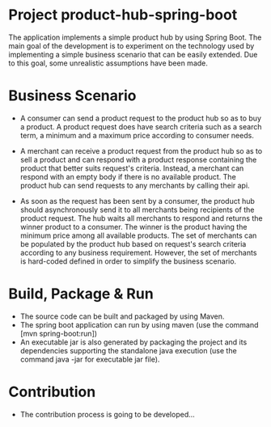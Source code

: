 # Project product-hub-spring-boot
The application implements a simple product hub by using Spring Boot.
The main goal of the development is to experiment on the technology used by 
implementing a simple business scenario that can be easily extended. 
Due to this goal, some unrealistic assumptions have been made.

# Business Scenario
- A consumer can send a product request to the product hub so as to buy a product.
A product request does have search criteria such as a search term, a minimum
and a maximum price according to consumer needs.

- A merchant can receive a product request from the product hub so as to sell a
product and can respond with a product response containing the product that better 
suits request's criteria. Instead, a merchant can respond with an empty body if
there is no available product. The product hub can send requests to any merchants 
by calling their api.

- As soon as the request has been sent by a consumer, the product hub should
asynchronously send it to all merchants being recipients of the product request. 
The hub waits all merchants to respond and returns the winner product to a consumer.
The winner is the product having the minimum price among all available products.
The set of merchants can be populated by the product hub based on request's search 
criteria according to any business requirement. However, the set of merchants is 
hard-coded defined in order to simplify the business scenario. 

# Build, Package & Run
- The source code can be built and packaged by using Maven. 
- The spring boot application can run by using maven (use the command [mvn spring-boot:run])
- An executable jar is also generated by packaging the project and its dependencies 
supporting the standalone java execution (use the command java -jar for executable jar file).

# Contribution
- The contribution process is going to be developed...
